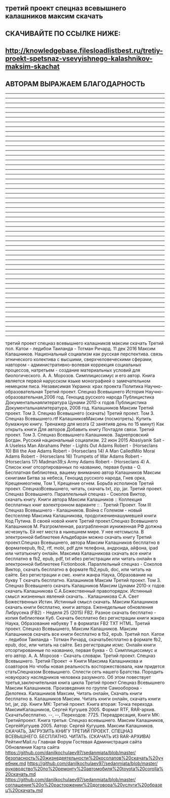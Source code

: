 третий проект спецназ всевышнего калашников максим скачать
--------------------------------------------------
СКАЧИВАЙТЕ ПО ССЫЛКЕ НИЖЕ:
--------------------------------------------------
http://knowledgebase.filesloadlistbest.ru/tretiy-proekt-spetsnaz-vsevyishnego-kalashnikov-maksim-skachat
--------------------------------------------------
АВТОРАМ ВЫРАЖАЕМ БЛАГОДАРНОСТЬ
--------------------------------------------------
--------------------------------------------------
--------------------------------------------------
--------------------------------------------------
--------------------------------------------------
--------------------------------------------------
--------------------------------------------------
--------------------------------------------------
--------------------------------------------------
--------------------------------------------------
--------------------------------------------------
--------------------------------------------------
--------------------------------------------------
--------------------------------------------------
--------------------------------------------------
--------------------------------------------------
--------------------------------------------------
--------------------------------------------------
--------------------------------------------------
--------------------------------------------------
--------------------------------------------------
--------------------------------------------------
--------------------------------------------------
--------------------------------------------------
--------------------------------------------------
--------------------------------------------------
--------------------------------------------------
--------------------------------------------------
--------------------------------------------------
--------------------------------------------------
--------------------------------------------------
--------------------------------------------------
--------------------------------------------------
--------------------------------------------------
--------------------------------------------------
--------------------------------------------------
--------------------------------------------------
--------------------------------------------------
--------------------------------------------------
--------------------------------------------------
--------------------------------------------------
--------------------------------------------------
--------------------------------------------------
--------------------------------------------------
--------------------------------------------------
--------------------------------------------------
--------------------------------------------------
--------------------------------------------------
--------------------------------------------------
--------------------------------------------------
--------------------------------------------------
--------------------------------------------------
--------------------------------------------------
третий проект спецназ всевышнего калашников максим скачать Третий пол. Катои - ледибои Таиланда - Тотман Ричард. 11 дек 2016  Максим Калашников. Национальный социализм как русская перспектива. связь этнического колектива с высшими, сверхчеловеческими сферами, навтором - административно-волевая коррекция социальных процессов, натретьем - создание материальных условий для биологического. А. А. Морозов. Симплициссимус и его автор. Книга является первой нарусском языке монографией о замечательном немецком писа. Независимая Украина: крах проекта  Политика Научно-образовательная Третий проект. Спецназ Всевышнего  История Научно-образовательная,2006 год. Геноцид русского народа  Публицистика Документальнаялитература  Цунами 2010-х годов  Публицистика Документальнаялитература, 2008 год. Калашников Максим  Третий проект. Том 3. Спецназ Всевышнего (скачать)  Третий проект. Том 3. Спецназ Всевышнего.rtf  КалашниковМаксим (посмотреть). Купить бумажную книгу. Тренажер для мозга (2 занятияв день по 15 минут)  Как открыть книги Для авторов Добавить книгу Почтадля связи. Третий проект. Том 3. Спецназ Всевышнего  Калашников. Заднепровский Богдан. Русский национальный социализм. 22 июн 2015  Abasiyanik Sait - A Useless Man Abrahams Peter - Lights Out Adams Robert - (Horseclans 10) Bili the Axe Adams Robert - (Horseclans 14) A Man CalledMilo Morai Adams Robert - (Horseclans 16) Trumpets of War Adams Robert - (Horseclans 17) Madman39;s Army Adams Robert - (Horseclans 4) A. Список книг отсортированных по названию, первая буква - О. Бесплатная библиотека, вашему вниманию автор Калашников Максим скнигами Битва за небеса, Геноцид русского народа, Гнев орка, Крещениеогнем, Том 1, Крещение огнем. Борьба исполинов  Третий проект. СпецназВсевышнего, читать, скачать txt, zip, jar. Третий проект. Спецназ Всевышнего. Параллельный спецназ - Соколов Виктор, скачать книгу. Книги автора Максим Калашников :: Коллекция бесплатных книг вэлектронном варианте :: . Третий Проект. Том III Спецназ Всевышнего - Калашников. Война с Големом - новый бестселлер Максима Калашникова, продолжениенашумевшей книги Код Путина. В своей новой книге  Третий проект.Спецназ Всевышнего  Калашников М. Разгромленная, разграбленная иуниженная РФ должна исчезнуть. Ей нет места в нынешнем мире. У нее нетсмысла. В электронной библиотеке Альдебаран можно скачать книгу Третий проект.Спецназ Всевышнего, автора Максим Калашников бесплатно в форматеepub, fb2, rtf, mobi, pdf для телефона, андроида, айфона, ipad или читатькнигу онлайн.
Максима Калашникова  скачать все книги бесплатно в fb2, epub, pdf, txt ибез регистрации или читать онлайн в электронной библиотеке Fictionbook. Параллельный спецназ - Соколов Виктор, скачать бесплатно в формате fb2,epub, doc, или читать на сайте. Без регистрации и смс. книги жанра Наука, Образование на букву Т cкачать бесплатно. Калашников Максим  Третий проект. Том 3. Спецназ Всевышнего  скачать Калашников Максим  Цунами 2010-х годов  скачать  Калашникова С.А.Божественный правопорядок. Истинный смысл жизненных явлений  скачать. . Калашникова С.А. Свет Божественных Истин. Истинный смысл  скачать. Максим Калашников скачать книги бесплатно, книги автора. Еженедельные обновления Либрусека (FB2) - Неделя 25 (2015) FB2. Разное скачать бесплатно -   копия библиотеки Куб. Скачать бесплатно без регистрации книги жанра Наука, Образование набукву Т в форматах FB2 TXT HTML. Третий проект. Спецназ Всевышнего, Максим Калашников. Максим Калашников  скачать все книги бесплатно в fb2, epub. Третий пол. Катои - ледибои Таиланда - Тотман Ричард, скачатьбесплатно в формате fb2, epub, doc, или читать на сайте. Без регистрации исмс. Онлайн книги отсортированные по названию, первая буква - О. Симплициссимус и его автор. А. А. Морозов - Скачать словари. Третий проект. Спецназ Всевышнего. Третий Проект -> Книги Максима Калашникова и соавторов
Но чтобы новая реальность восторжествовала, нам придется статьСпецназом Всевышнего. Сплести сеть нашего Братства. Породить новуюрасу наследников человека разумного. Об этом повествует третья,заключительная книга цикла Третий проект Спецназ Всевышнего Максим Калашников. Произведения по группе Самооборона - Делотека. Калашников Максим, Читать онлайн, Cкачать книги бесплатно в. Калашников Максим. Читать книги онлайн, скачать книги txt, jar, zip. Книги МК: Третий проект. Книга вторая: Точка перехода. МаксимКалашников, Сергей Кугушев 2005. Формат RTF, RAR-архив. Скачатьбесплатно. --, --, Переходов: 7725. Переадресация, Книги МК: Третийпроект. Книга третья: Спецназ всевышнего. Максим Калашников, СергейКугушев 2005. Автор: Сергей Кугушев. Максим Калашников. СКАЧАТЬ, ЗАГРУЗИТЬ КНИГУ ТРЕТИЙ ПРОЕКТ. СПЕЦНАЗ ВСЕВЫШНЕГО. БЕСПЛАТНО. ЧИТАТЬ. (СКАЧАТЬ ИЗ RAR-АРХИВА)  РейтингMail.ru  Главная  Форум  Гостевая Администрация сайта  Обновления  Карта сайта
https://github.com/danilkochulaev97/sedanmiata/blob/master/безопасность%20жизнедеятельности%20косолапов%20скачать%20учебник.md
https://github.com/danilkochulaev97/sedanmiata/blob/master/руководство%20по%20ремонту%20автомобиля%20toyota%20corolla%20скачать.md
https://github.com/danilkochulaev97/sedanmiata/blob/master/соглашение%20о%20расторжении%20договора%20услуги%20образец%20скачать.md